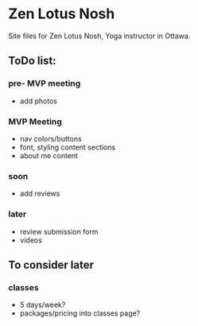 # Zen Lotus Nosh

Site files for Zen Lotus Nosh, Yoga instructor in Ottawa.

## ToDo list:
### pre- MVP meeting
- add photos
### MVP Meeting
- nav colors/buttons
- font, styling content sections
- about me content
### soon
- add reviews
### later
- review submission form
- videos

## To consider later
### classes
- 5 days/week?
- packages/pricing into classes page?

